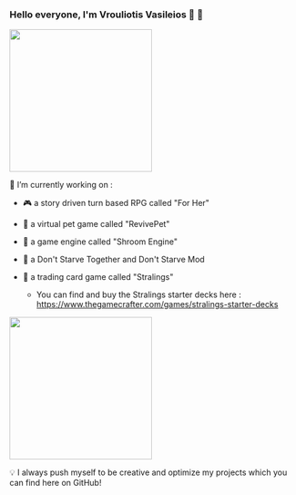 ### Hello everyone, I'm Vrouliotis Vasileios :dragon: :robot:

<img src="https://giffiles.alphacoders.com/175/175375.gif" width="250" height="250" />

🔭 I’m currently working on : 

- :video_game:  a story driven turn based RPG called "For Her" 

- :hamster:  a virtual pet game called "RevivePet"

- :space_invader: a game engine called "Shroom Engine"

- :frog: a Don't Starve Together and Don't Starve Mod

- :flower_playing_cards: a trading card game called "Stralings"
  - You can find and buy the Stralings starter decks here : https://www.thegamecrafter.com/games/stralings-starter-decks

<img src="https://64.media.tumblr.com/31b0fcb17589b0bcf5e0aaf55ccdeba0/59918ea3dd3f30c2-1a/s400x600/cc33a7c1dd4e721b65d4c5d9ecf40b9d3da5d65f.gifv" width="250" height="250" />

:bulb: I always push myself to be creative and optimize my projects which you can find here on GitHub!
